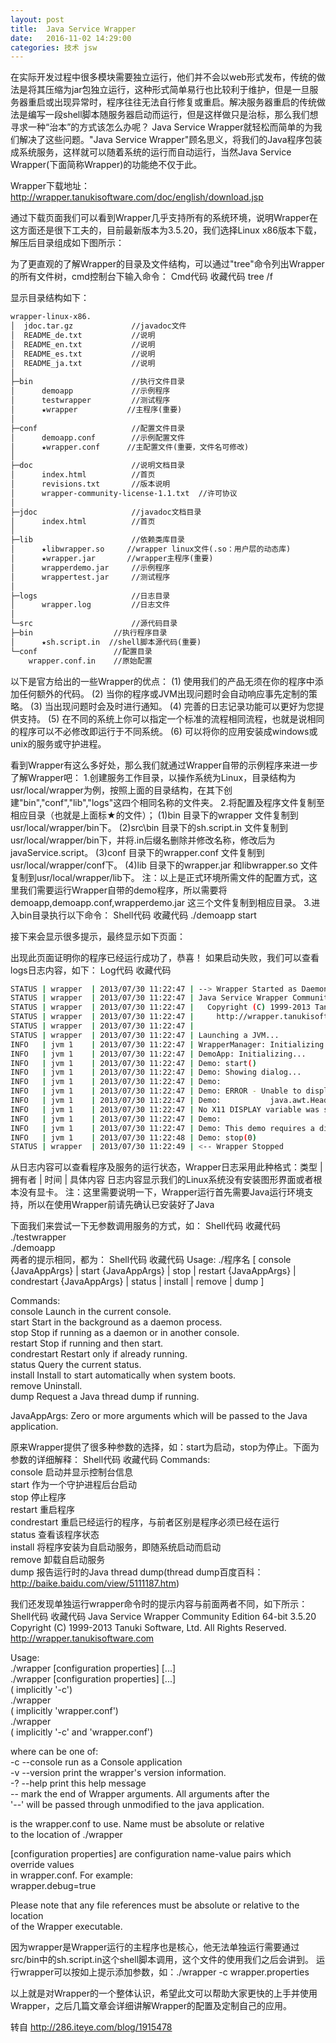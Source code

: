 ```yaml
---
layout: post
title:  Java Service Wrapper
date:   2016-11-02 14:29:00
categories: 技术 jsw
---
```


在实际开发过程中很多模块需要独立运行，他们并不会以web形式发布，传统的做法是将其压缩为jar包独立运行，这种形式简单易行也比较利于维护，但是一旦服务器重启或出现异常时，程序往往无法自行修复或重启。解决服务器重启的传统做法是编写一段shell脚本随服务器启动而运行，但是这样做只是治标，那么我们想寻求一种“治本”的方式该怎么办呢？
Java Service Wrapper就轻松而简单的为我们解决了这些问题。"Java Service Wrapper"顾名思义，将我们的Java程序包装成系统服务，这样就可以随着系统的运行而自动运行，当然Java Service Wrapper(下面简称Wrapper)的功能绝不仅于此。

Wrapper下载地址：http://wrapper.tanukisoftware.com/doc/english/download.jsp



通过下载页面我们可以看到Wrapper几乎支持所有的系统环境，说明Wrapper在这方面还是很下工夫的，目前最新版本为3.5.20，我们选择Linux x86版本下载，解压后目录组成如下图所示：



为了更直观的了解Wrapper的目录及文件结构，可以通过"tree"命令列出Wrapper的所有文件树，cmd控制台下输入命令：
Cmd代码  收藏代码
tree /f  

显示目录结构如下：  
```txt
wrapper-linux-x86.  
│  jdoc.tar.gz             //javadoc文件  
│  README_de.txt           //说明  
│  README_en.txt           //说明  
│  README_es.txt           //说明  
│  README_ja.txt           //说明  
│  
├─bin                      //执行文件目录  
│      demoapp             //示例程序  
│      testwrapper         //测试程序  
│      ★wrapper           //主程序(重要)  
│  
├─conf                     //配置文件目录  
│      demoapp.conf        //示例配置文件  
│      ★wrapper.conf      //主配置文件(重要，文件名可修改)  
│  
├─doc                      //说明文档目录  
│      index.html          //首页  
│      revisions.txt       //版本说明  
│      wrapper-community-license-1.1.txt  //许可协议  
│  
├─jdoc                     //javadoc文档目录  
│      index.html          //首页  
│  
├─lib                      //依赖类库目录  
│      ★libwrapper.so     //wrapper linux文件(.so：用户层的动态库)  
│      ★wrapper.jar       //wrapper主程序(重要)  
│      wrapperdemo.jar     //示例程序  
│      wrappertest.jar     //测试程序  
│  
├─logs                     //日志目录  
│      wrapper.log         //日志文件  
│  
└─src                      //源代码目录  
├─bin                  //执行程序目录  
│      ★sh.script.in  //shell脚本源代码(重要)  
└─conf                 //配置目录  
    wrapper.conf.in    //原始配置  
```

以下是官方给出的一些Wrapper的优点：
(1) 使用我们的产品无须在你的程序中添加任何额外的代码。
(2) 当你的程序或JVM出现问题时会自动响应事先定制的策略。
(3) 当出现问题时会及时进行通知。
(4) 完善的日志记录功能可以更好为您提供支持。
(5) 在不同的系统上你可以指定一个标准的流程相同流程，也就是说相同的程序可以不必修改即运行于不同系统。
(6) 可以将你的应用安装成windows或unix的服务或守护进程。

看到Wrapper有这么多好处，那么我们就通过Wrapper自带的示例程序来进一步了解Wrapper吧：
1.创建服务工作目录，以操作系统为Linux，目录结构为usr/local/wrapper为例，按照上面的目录结构，在其下创建"bin","conf","lib","logs"这四个相同名称的文件夹。
2.将配置及程序文件复制至相应目录（也就是上面标★的文件）；
(1)bin 目录下的wrapper 文件复制到usr/local/wrapper/bin下。
(2)src\bin 目录下的sh.script.in 文件复制到usr/local/wrapper/bin下，并将.in后缀名删除并修改名称，修改后为javaService.script。
(3)conf 目录下的wrapper.conf 文件复制到usr/local/wrapper/conf下。
(4)lib 目录下的wrapper.jar 和libwrapper.so 文件复制到usr/local/wrapper/lib下。
注：以上是正式环境所需文件的配置方式，这里我们需要运行Wrapper自带的demo程序，所以需要将demoapp,demoapp.conf,wrapperdemo.jar 这三个文件复制到相应目录。
3.进入bin目录执行以下命令：
Shell代码  收藏代码
./demoapp start  

接下来会显示很多提示，最终显示如下页面：



出现此页面证明你的程序已经运行成功了，恭喜！
如果启动失败，我们可以查看logs日志内容，如下：
Log代码  收藏代码
```bash
STATUS | wrapper  | 2013/07/30 11:22:47 | --> Wrapper Started as Daemon  
STATUS | wrapper  | 2013/07/30 11:22:47 | Java Service Wrapper Community Edition 64-bit 3.5.20  
STATUS | wrapper  | 2013/07/30 11:22:47 |   Copyright (C) 1999-2013 Tanuki Software, Ltd. All Rights Reserved.  
STATUS | wrapper  | 2013/07/30 11:22:47 |     http://wrapper.tanukisoftware.com  
STATUS | wrapper  | 2013/07/30 11:22:47 |   
STATUS | wrapper  | 2013/07/30 11:22:47 | Launching a JVM...  
INFO   | jvm 1    | 2013/07/30 11:22:47 | WrapperManager: Initializing...  
INFO   | jvm 1    | 2013/07/30 11:22:47 | DemoApp: Initializing...  
INFO   | jvm 1    | 2013/07/30 11:22:47 | Demo: start()  
INFO   | jvm 1    | 2013/07/30 11:22:47 | Demo: Showing dialog...  
INFO   | jvm 1    | 2013/07/30 11:22:47 | Demo:   
INFO   | jvm 1    | 2013/07/30 11:22:47 | Demo: ERROR - Unable to display the GUI:  
INFO   | jvm 1    | 2013/07/30 11:22:47 | Demo:           java.awt.HeadlessException:   
INFO   | jvm 1    | 2013/07/30 11:22:47 | No X11 DISPLAY variable was set, but this program performed an operation which requires it.  
INFO   | jvm 1    | 2013/07/30 11:22:47 | Demo:   
INFO   | jvm 1    | 2013/07/30 11:22:47 | Demo: This demo requires a display to show its GUI.  Exiting...  
INFO   | jvm 1    | 2013/07/30 11:22:48 | Demo: stop(0)  
STATUS | wrapper  | 2013/07/30 11:22:49 | <-- Wrapper Stopped  
```

从日志内容可以查看程序及服务的运行状态，Wrapper日志采用此种格式：类型 | 拥有者 | 时间 | 具体内容
日志内容显示我们的Linux系统没有安装图形界面或者根本没有显卡。
注：这里需要说明一下，Wrapper运行首先需要Java运行环境支持，所以在使用Wrapper前请先确认已安装好了Java

下面我们来尝试一下无参数调用服务的方式，如：
Shell代码  收藏代码
./testwrapper  
./demoapp  
两者的提示相同，都为：
Shell代码  收藏代码
Usage: ./程序名 [ console {JavaAppArgs} | start {JavaAppArgs} | stop | restart {JavaAppArgs} | condrestart {JavaAppArgs} | status | install | remove | dump ]  

Commands:  
console      Launch in the current console.  
start        Start in the background as a daemon process.  
stop         Stop if running as a daemon or in another console.  
restart      Stop if running and then start.  
condrestart  Restart only if already running.  
status       Query the current status.  
install      Install to start automatically when system boots.  
remove       Uninstall.  
dump         Request a Java thread dump if running.  

JavaAppArgs: Zero or more arguments which will be passed to the Java application.  

原来Wrapper提供了很多种参数的选择，如：start为启动，stop为停止。下面为参数的详细解释：
Shell代码  收藏代码
Commands:  
console      启动并显示控制台信息  
start        作为一个守护进程后台启动  
stop         停止程序  
restart      重启程序  
condrestart  重启已经运行的程序，与前者区别是程序必须已经在运行  
status       查看该程序状态  
install      将程序安装为自启动服务，即随系统启动而启动  
remove       卸载自启动服务  
dump         报告运行时的Java thread dump(thread dump百度百科：http://baike.baidu.com/view/5111187.htm)  

我们还发现单独运行wrapper命令时的提示内容与前面两者不同，如下所示：
Shell代码  收藏代码
Java Service Wrapper Community Edition 64-bit 3.5.20  
Copyright (C) 1999-2013 Tanuki Software, Ltd. All Rights Reserved.  
http://wrapper.tanukisoftware.com  

Usage:  
./wrapper <command> <configuration file> [configuration properties] [...]  
./wrapper <configuration file> [configuration properties] [...]  
(<command> implicitly '-c')  
./wrapper <command>  
(<configuration file> implicitly 'wrapper.conf')  
./wrapper  
(<command> implicitly '-c' and <configuration file> 'wrapper.conf')  

where <command> can be one of:  
-c  --console run as a Console application  
-v  --version print the wrapper's version information.  
-?  --help    print this help message  
-- <args>     mark the end of Wrapper arguments.  All arguments after the  
        '--' will be passed through unmodified to the java application.  

<configuration file> is the wrapper.conf to use.  Name must be absolute or relative  
to the location of ./wrapper  

[configuration properties] are configuration name-value pairs which override values  
in wrapper.conf.  For example:  
wrapper.debug=true  

Please note that any file references must be absolute or relative to the location  
of the Wrapper executable.  

因为wrapper是Wrapper运行的主程序也是核心，他无法单独运行需要通过src/bin中的sh.script.in这个shell脚本调用，这个文件的使用我们之后会讲到。
运行wrapper可以按如上提示添加参数，如：./wrapper -c wrapper.properties

以上就是对Wrapper的一个整体认识，希望此文可以帮助大家更快的上手并使用Wrapper，之后几篇文章会详细讲解Wrapper的配置及定制自己的应用。


转自 http://286.iteye.com/blog/1915478
